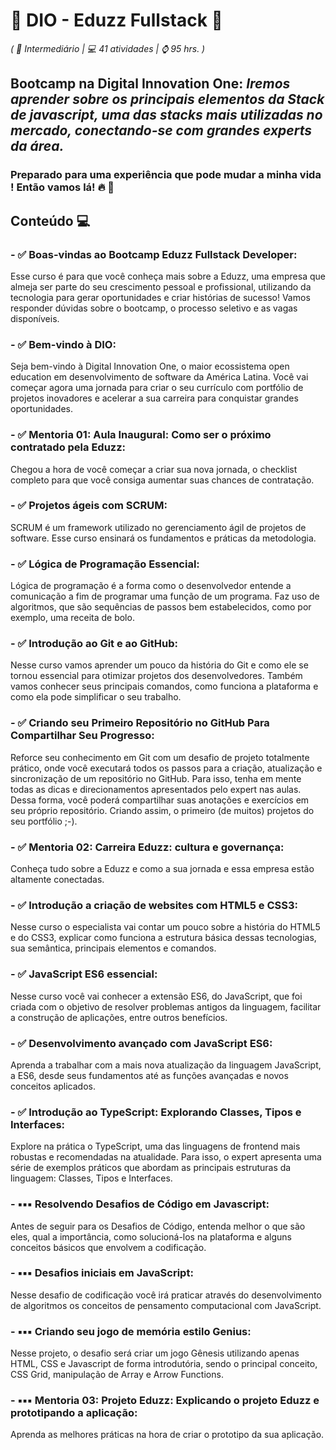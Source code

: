 # 🚀 DIO - Eduzz Fullstack 🚀 
*( 📌 Intermediário | 💻 41 atividades | ⌚ 95 hrs. )*

## Bootcamp na Digital Innovation One: *Iremos aprender sobre os principais elementos da Stack de javascript, uma das stacks mais utilizadas no mercado, conectando-se com grandes experts da área.*

### Preparado para uma experiência que pode mudar a minha vida ! Então vamos lá! 🔥 🚀

## Conteúdo 💻

### - ✅ Boas-vindas ao Bootcamp Eduzz Fullstack Developer:
Esse curso é para que você conheça mais sobre a Eduzz, uma empresa que almeja ser parte do seu crescimento pessoal e profissional, utilizando da tecnologia para gerar oportunidades e criar histórias de sucesso!  Vamos responder dúvidas sobre o bootcamp, o processo seletivo e as vagas disponíveis.
 
### - ✅ Bem-vindo à DIO:
Seja bem-vindo à Digital Innovation One, o maior ecossistema open education em desenvolvimento de software da América Latina. Você vai começar agora uma jornada para criar o seu currículo com portfólio de projetos inovadores e acelerar a sua carreira para conquistar grandes oportunidades.
   
### - ✅ Mentoria 01: Aula Inaugural: Como ser o próximo contratado pela Eduzz:
Chegou a hora de você começar a criar sua nova jornada, o checklist completo para que você consiga aumentar suas chances de contratação.
  
### - ✅ Projetos ágeis com SCRUM:
SCRUM é um framework utilizado no gerenciamento ágil de projetos de software.  Esse curso ensinará os fundamentos e práticas da metodologia.
  
### - ✅ Lógica de Programação Essencial:
Lógica de programação é a forma como o desenvolvedor entende a comunicação a fim de programar uma função de um programa. Faz uso de algoritmos, que são sequências de passos bem estabelecidos, como por exemplo, uma receita de bolo.
  
### - ✅ Introdução ao Git e ao GitHub:
Nesse curso vamos aprender um pouco da história do Git e como ele se tornou essencial para otimizar projetos dos desenvolvedores. Também vamos conhecer seus principais comandos, como funciona a plataforma e como ela pode simplificar o seu trabalho.
  
### - ✅ Criando seu Primeiro Repositório no GitHub Para Compartilhar Seu Progresso:
Reforce seu conhecimento em Git com um desafio de projeto totalmente prático, onde você executará todos os passos para a criação, atualização e sincronização de um repositório no GitHub. Para isso, tenha em mente todas as dicas e direcionamentos apresentados pelo expert nas aulas. Dessa forma, você poderá compartilhar suas anotações e exercícios em seu próprio repositório. Criando assim, o primeiro (de muitos) projetos do seu portfólio ;-).

### - ✅ Mentoria 02: Carreira Eduzz: cultura e governança:
Conheça tudo sobre a Eduzz e como a sua jornada e essa empresa estão altamente conectadas.

### - ✅ Introdução a criação de websites com HTML5 e CSS3:
Nesse curso o especialista vai contar um pouco sobre a história do HTML5 e do CSS3, explicar como funciona a estrutura básica dessas tecnologias, sua semântica, principais elementos e comandos.

### - ✅ JavaScript ES6 essencial:
Nesse curso você vai conhecer a extensão ES6, do JavaScript, que foi criada com o objetivo de resolver problemas antigos da linguagem, facilitar a construção de aplicações, entre outros benefícios.

### - ✅ Desenvolvimento avançado com JavaScript ES6:
Aprenda a trabalhar com a mais nova atualização da linguagem JavaScript, a ES6, desde seus fundamentos até as funções avançadas e novos conceitos aplicados.

### - ✅ Introdução ao TypeScript: Explorando Classes, Tipos e Interfaces:
Explore na prática o TypeScript, uma das linguagens de frontend mais robustas e recomendadas na atualidade. Para isso, o expert apresenta uma série de exemplos práticos que abordam as principais estruturas da linguagem: Classes, Tipos e Interfaces.

### - ▪️▪️▪️ Resolvendo Desafios de Código em Javascript:
Antes de seguir para os Desafios de Código, entenda melhor o que são eles, qual a importância, como solucioná-los na plataforma e alguns conceitos básicos que envolvem a codificação.

### - ▪️▪️▪️ Desafios iniciais em JavaScript:
Nesse desafio de codificação você irá praticar através do desenvolvimento de algoritmos os conceitos de pensamento computacional com JavaScript.

### - ▪️▪️▪️ Criando seu jogo de memória estilo Genius:
Nesse projeto, o desafio será criar um jogo Gênesis utilizando apenas HTML, CSS e Javascript de forma introdutória, sendo o principal conceito, CSS Grid, manipulação de Array e Arrow Functions.

### - ▪️▪️▪️ Mentoria 03: Projeto Eduzz: Explicando o projeto Eduzz e prototipando a aplicação:
Aprenda as melhores práticas na hora de criar o prototipo da sua aplicação.
